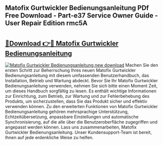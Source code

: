 ## Matofix Gurtwickler Bedienungsanleitung PDf Free Download - Part-e37 Service Owner Guide - User Repair Edition rmc5A

# <h2><a href="http://df5urc8.blite.top/?on=Matofix+Gurtwickler+Bedienungsanleitung">🔗Download 👉🔴 Matofix Gurtwickler Bedienungsanleitung</a></h2>

[![Matofix Gurtwickler Bedienungsanleitung new download](https://i.imgur.com/lujVjoI.png)](http://df5urc8.blite.top/?on=Matofix+Gurtwickler+Bedienungsanleitung)
Machen Sie den ersten Schritt zur Beherrschung Ihres neuen Matofix Gurtwickler Bedienungsanleitung mit diesem umfassenden Benutzerhandbuch, das Installation, Betrieb und Wartung abdeckt. Bevor Sie Ihr Matofix Gurtwickler Bedienungsanleitung verwenden, nehmen Sie sich bitte einen Moment Zeit, um dieses Handbuch sorgfältig zu lesen. Es enthält wichtige Informationen zur Einrichtung, zum Betrieb, zur Wartung und zur Fehlerbehebung des Produkts, um sicherzustellen, dass Sie das Produkt sicher und effektiv verwenden können. Zu den erweiterten Funktionen von Matofix Gurtwickler Bedienungsanleitung gehören mehrsprachige Unterstützung, Echtzeitübersetzung, anpassbare Einstellungen und automatische Synchronisierung, auf die alle über die Benutzeroberfläche zugegriffen und angepasst werden können. Lass uns zusammenarbeiten, Matofix Gurtwickler Bedienungsanleitung. Unser Kundensupport-Team ist bereit, Ihnen auf jede erdenkliche Weise zu helfen.
